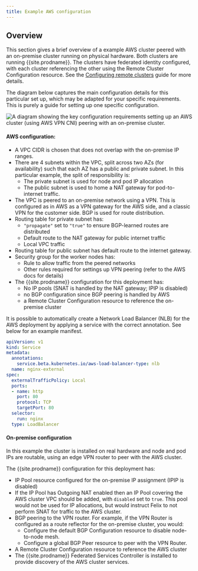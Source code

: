 ```yaml
---
title: Example AWS configuration
---
```


## Overview

This section gives a brief overview of a example AWS cluster peered with an on-premise cluster running on physical hardware.
Both clusters are running {{site.prodname}}. The clusters have federated identity configured, with each cluster
referencing the other using the Remote Cluster Configuration resource. See the [Configuring remote clusters](./configure-rcc) guide for
more details.

The diagram below captures the main configuration details for this particular set up, which may be adapted for your specific
requirements. This is purely a guide for setting up one specific configuration.

![A diagram showing the key configuration requirements setting up an AWS cluster (using AWS VPN CNI) peering
with an on-premise cluster.](/images/federation/aws-rcc.svg)

#### AWS configuration:
- A VPC CIDR is chosen that does not overlap with the on-premise IP ranges.
- There are 4 subnets within the VPC, split across two AZs (for availability) such that each AZ has a public and private subnet. In this
  particular example, the split of responsibility is:
  - The private subnet is used for node and pod IP allocation
  - The public subnet is used to home a NAT gateway for pod-to-internet traffic.
- The VPC is peered to an on-premise network using a VPN. This is configured as in AWS as a VPN gateway for the AWS side, and a
  classic VPN for the customer side. BGP is used for route distribution.
- Routing table for private subnet has:
  - ``"propagate"`` set to ``"true"`` to ensure BGP-learned routes are distributed
  - Default route to the NAT gateway for public internet traffic
  - Local VPC traffic
- Routing table for public subnet has default route to the internet gateway.
- Security group for the worker nodes has:
  - Rule to allow traffic from the peered networks
  - Other rules required for settings up VPN peering (refer to the AWS docs for details)
- The {{site.prodname}} configuration for this deployment has:
  - No IP pools (SNAT is handled by the NAT gateway; IPIP is disabled)
  - no BGP configuration since BGP peering is handled by AWS
  - a Remote Cluster Configuration resource to reference the on-premise cluster

It is possible to automatically create a Network Load Balancer (NLB) for the AWS deployment by applying a service with the
correct annotation. See below for an example manifest.

```yaml
apiVersion: v1
kind: Service
metadata:
  annotations:
    service.beta.kubernetes.io/aws-load-balancer-type: nlb
  name: nginx-external
spec:
  externalTrafficPolicy: Local
  ports:
  - name: http
    port: 80
    protocol: TCP
    targetPort: 80
  selector:
    run: nginx
  type: LoadBalancer
```

#### On-premise configuration
In this example the cluster is installed on real hardware and node and pod IPs are routable,
using an edge VPN router to peer with the AWS cluster.

The {{site.prodname}} configuration for this deployment has:
- IP Pool resource configured for the on-premise IP assignment (IPIP is disabled)
- If the IP Pool has Outgoing NAT enabled then an IP Pool covering the AWS cluster VPC should be added, with `disabled`
  set to `true`. This pool would not be used for IP allocations, but would instruct Felix to not perform SNAT for traffic
  to the AWS cluster.
- BGP peering to the VPN router. For example, if the VPN Router is configured as a route reflector for the on-premise cluster, you would:
  - Configure the default BGP Configuration resource to disable node-to-node mesh.
  - Configure a global BGP Peer resource to peer with the VPN Router.
- A Remote Cluster Configuration resource to reference the AWS cluster
- The {{site.prodname}} Federated Services Controller is installed to provide discovery of the AWS cluster
  services.
